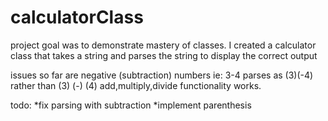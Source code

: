 # calculatorClass

project goal was to demonstrate mastery of classes.
I created a calculator class that takes a string and parses
the string to display the correct output

issues so far are negative (subtraction) numbers ie:
3-4 parses as (3)(-4) rather than (3) (-) (4)
add,multiply,divide functionality works.

todo: 
*fix parsing with subtraction
*implement parenthesis
